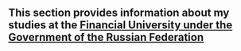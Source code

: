 ## This section provides information about my studies at the [Financial University under the Government of the Russian Federation](https://en.fa.ru/)
